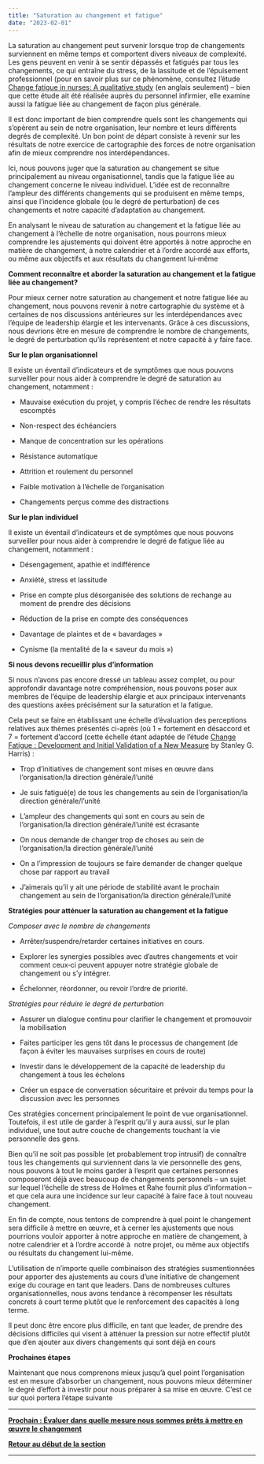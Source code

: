 ```yaml
---
title: "Saturation au changement et fatigue"
date: "2023-02-01"
---
```


La saturation au changement peut survenir lorsque trop de changements surviennent en même temps et comportent divers niveaux de complexité. Les gens peuvent en venir à se sentir dépassés et fatigués par tous les changements, ce qui entraîne du stress, de la lassitude et de l’épuisement professionnel (pour en savoir plus sur ce phénomène, consultez l’étude [Change fatigue in nurses: A qualitative study](https://pubmed.ncbi.nlm.nih.gov/32542846/) (en anglais seulement) – bien que cette étude ait été réalisée auprès du personnel infirmier, elle examine aussi la fatigue liée au changement de façon plus générale.

Il est donc important de bien comprendre quels sont les changements qui s’opèrent au sein de notre organisation, leur nombre et leurs différents degrés de complexité. Un bon point de départ consiste à revenir sur les résultats de notre exercice de cartographie des forces de notre organisation afin de mieux comprendre nos interdépendances.

Ici, nous pouvons juger que la saturation au changement se situe principalement au niveau organisationnel, tandis que la fatigue liée au changement concerne le niveau individuel. L’idée est de reconnaître l’ampleur des différents changements qui se produisent en même temps, ainsi que l’incidence globale (ou le degré de perturbation) de ces changements et notre capacité d’adaptation au changement.

En analysant le niveau de saturation au changement et la fatigue liée au changement à l’échelle de notre organisation, nous pourrons mieux comprendre les ajustements qui doivent être apportés à notre approche en matière de changement, à notre calendrier et à l’ordre accordé aux efforts, ou même aux objectifs et aux résultats du changement lui‑même

**Comment reconnaître et aborder la saturation au changement et la fatigue liée au changement?**

Pour mieux cerner notre saturation au changement et notre fatigue liée au changement, nous pouvons revenir à notre cartographie du système et à certaines de nos discussions antérieures sur les interdépendances avec l’équipe de leadership élargie et les intervenants. Grâce à ces discussions, nous devrions être en mesure de comprendre le nombre de changements, le degré de perturbation qu’ils représentent et notre capacité à y faire face.

**Sur le plan organisationnel**

Il existe un éventail d’indicateurs et de symptômes que nous pouvons surveiller pour nous aider à comprendre le degré de saturation au changement, notamment :

- Mauvaise exécution du projet, y compris l’échec de rendre les résultats escomptés

- Non-respect des échéanciers

- Manque de concentration sur les opérations

- Résistance automatique

- Attrition et roulement du personnel

- Faible motivation à l’échelle de l’organisation

- Changements perçus comme des distractions

**Sur le plan individuel**

Il existe un éventail d’indicateurs et de symptômes que nous pouvons surveiller pour nous aider à comprendre le degré de fatigue liée au changement, notamment :

- Désengagement, apathie et indifférence

- Anxiété, stress et lassitude

- Prise en compte plus désorganisée des solutions de rechange au moment de prendre des décisions

- Réduction de la prise en compte des conséquences

- Davantage de plaintes et de « bavardages »

- Cynisme (la mentalité de la « saveur du mois »)

**Si nous devons recueillir plus d’information**

Si nous n’avons pas encore dressé un tableau assez complet, ou pour approfondir davantage notre compréhension, nous pouvons poser aux membres de l’équipe de leadership élargie et aux principaux intervenants des questions axées précisément sur la saturation et la fatigue.

Cela peut se faire en établissant une échelle d’évaluation des perceptions relatives aux thèmes présentés ci-après (où 1 = fortement en désaccord et 7 = fortement d’accord (cette échelle étant adaptée de l’étude [Change Fatigue : Development and Initial Validation of a New Measure](https://www.researchgate.net/publication/254326588_Change_fatigue_Development_and_initial_validation_of_a_new_measure) by Stanley G. Harris) :

- Trop d’initiatives de changement sont mises en œuvre dans l’organisation/la direction générale/l’unité

- Je suis fatigué(e) de tous les changements au sein de l’organisation/la direction générale/l’unité

- L’ampleur des changements qui sont en cours au sein de l’organisation/la direction générale/l’unité est écrasante

- On nous demande de changer trop de choses au sein de l’organisation/la direction générale/l’unité

- On a l’impression de toujours se faire demander de changer quelque chose par rapport au travail

- J’aimerais qu’il y ait une période de stabilité avant le prochain changement au sein de l’organisation/la direction générale/l’unité

**Stratégies pour atténuer la saturation au changement et la fatigue**

_Composer avec le nombre de changements_

- Arrêter/suspendre/retarder certaines initiatives en cours.

- Explorer les synergies possibles avec d’autres changements et voir comment ceux‑ci peuvent appuyer notre stratégie globale de changement ou s’y intégrer.

- Échelonner, réordonner, ou revoir l’ordre de priorité.

_Stratégies pour réduire le degré de perturbation_

- Assurer un dialogue continu pour clarifier le changement et promouvoir la mobilisation

- Faites participer les gens tôt dans le processus de changement (de façon à éviter les mauvaises surprises en cours de route)

- Investir dans le développement de la capacité de leadership du changement à tous les échelons

- Créer un espace de conversation sécuritaire et prévoir du temps pour la discussion avec les personnes

Ces stratégies concernent principalement le point de vue organisationnel. Toutefois, il est utile de garder à l’esprit qu’il y aura aussi, sur le plan individuel, une tout autre couche de changements touchant la vie personnelle des gens.

Bien qu’il ne soit pas possible (et probablement trop intrusif) de connaître tous les changements qui surviennent dans la vie personnelle des gens, nous pouvons à tout le moins garder à l’esprit que certaines personnes composeront déjà avec beaucoup de changements personnels – un sujet sur lequel l’échelle de stress de Holmes et Rahe fournit plus d’information – et que cela aura une incidence sur leur capacité à faire face à tout nouveau changement.

En fin de compte, nous tentons de comprendre à quel point le changement sera difficile à mettre en œuvre, et à cerner les ajustements que nous pourrions vouloir apporter à notre approche en matière de changement, à notre calendrier et à l’ordre accordé à  notre projet, ou même aux objectifs ou résultats du changement lui-même.

L’utilisation de n’importe quelle combinaison des stratégies susmentionnées pour apporter des ajustements au cours d’une initiative de changement exige du courage en tant que leaders. Dans de nombreuses cultures organisationnelles, nous avons tendance à récompenser les résultats concrets à court terme plutôt que le renforcement des capacités à long terme.

Il peut donc être encore plus difficile, en tant que leader, de prendre des décisions difficiles qui visent à atténuer la pression sur notre effectif plutôt que d’en ajouter aux divers changements qui sont déjà en cours

**Prochaines étapes**

Maintenant que nous comprenons mieux jusqu’à quel point l’organisation est en mesure d’absorber un changement, nous pouvons mieux déterminer le degré d’effort à investir pour nous préparer à sa mise en œuvre. C’est ce sur quoi portera l’étape suivante

* * *

[****Prochain : Évaluer dans quelle mesure nous sommes prêts à mettre en œuvre le changement****](/evaluer-dans-quelle-mesure-nous-sommes-prets-a-mettre-en-oeuvre-le-changement/)

[**Retour au début de la section**](/capacite-etat-de-preparation-et-incidence/)

* * *
